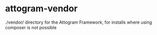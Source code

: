 # attogram-vendor
./vendor/ directory for the Attogram Framework, for installs where using composer is not possible

